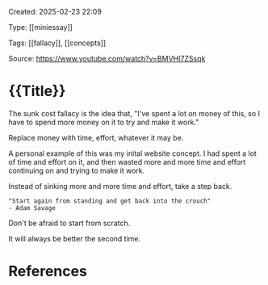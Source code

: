Created: 2025-02-23 22:09

Type: [[miniessay]]

Tags: [[fallacy]], [[concepts]]

Source: https://www.youtube.com/watch?v=BMVHI7ZSsqk

# {{Title}}

The sunk cost fallacy is the idea that, "I've spent a lot on money of this, so I have to spend more money on it to try and make it work."

Replace money with time, effort, whatever it may be.

A personal example of this was my inital website concept. I had spent a lot of time and effort on it, and then wasted more and more time and effort continuing on and trying to make it work.

Instead of sinking more and more time and effort, take a step back.

    "Start again from standing and get back into the crouch"
    - Adam Savage

Don't be afraid to start from scratch.

It will always be better the second time.

# References
